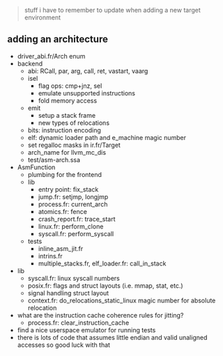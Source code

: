 
> stuff i have to remember to update when adding a new target environment

## adding an architecture

- driver_abi.fr/Arch enum
- backend
  - abi: RCall, par, arg, call, ret, vastart, vaarg
  - isel
    - flag ops: cmp+jnz, sel
    - emulate unsupported instructions
    - fold memory access
  - emit
    - setup a stack frame
    - new types of relocations
  - bits: instruction encoding
  - elf: dynamic loader path and e_machine magic number
  - set regalloc masks in ir.fr/Target 
  - arch_name for llvm_mc_dis
  - test/asm-arch.ssa
- AsmFunction 
  - plumbing for the frontend
  - lib
    - entry point: fix_stack
    - jump.fr: setjmp, longjmp
    - process.fr: current_arch
    - atomics.fr: fence
    - crash_report.fr: trace_start
    - linux.fr: perform_clone
    - syscall.fr: perform_syscall
  - tests
    - inline_asm_jit.fr
    - intrins.fr
    - multiple_stacks.fr, elf_loader.fr: call_in_stack
- lib
  - syscall.fr: linux syscall numbers
  - posix.fr: flags and struct layouts (i.e. mmap, stat, etc.)
  - signal handling struct layout
  - context.fr: do_relocations_static_linux magic number for absolute relocation
- what are the instruction cache coherence rules for jitting? 
  - process.fr: clear_instruction_cache
- find a nice userspace emulator for running tests
- there is lots of code that assumes little endian and valid unaligned accesses so good luck with that 
